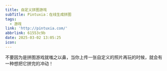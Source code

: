 ```yaml
---
title: 自定义拼图游戏
subTitle: Pintuxia：在线生成拼图
tags:
  - 游戏
link: 'http://pintuxia.com/'
abbrlink: 61553c9b
date: 2025-03-02 13:05:25
icon:
---
```


不要因为是拼图游戏就嗤之以鼻，当你上传一张自定义的照片再玩的时候，就会有一种想把它拼完的冲动！